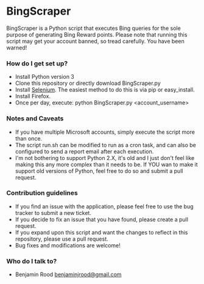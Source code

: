 # BingScraper #

BingScraper is a Python script that executes Bing queries for the sole purpose of generating Bing Reward points.  Please note that running this script may get your account banned, so tread carefully.  You have been warned!

### How do I get set up? ###

* Install Python version 3
* Clone this repository or directly download BingScraper.py
* Install [Selenium](http://selenium-python.readthedocs.org/installation.html).  The easiest method to do this is via pip or easy_install.
* Install Firefox.
* Once per day, execute: python BingScraper.py <account_username> <password>

### Notes and Caveats ###

* If you have multiple Microsoft accounts, simply execute the script more than once.
* The script run.sh can be modified to run as a cron task, and can also be configured to send a report email after each execution.
* I'm not bothering to support Python 2.X, it's old and I just don't feel like making this any more complex than it needs to be.  If YOU wan to make it support old versions of Python, feel free to do so and submit a pull request. 

### Contribution guidelines ###

* If you find an issue with the application, please feel free to use the bug tracker to submit a new ticket.
* If you decide to fix an issue that you have found, please create a pull request.
* If you expand upon this script and want the changes to reflect in this repository, please use a pull request.
* Bug fixes and modifications are welcome!

### Who do I talk to? ###

* Benjamin Rood <benjaminjrood@gmail.com>